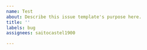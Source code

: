 ```yaml
---
name: Test
about: Describe this issue template's purpose here.
title: ''
labels: bug
assignees: saitocastel1900

---
```



